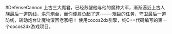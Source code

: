 #DefenseCannon
上古三大魔君，已经苏醒他与他的魔种大军，渐渐逼近上古人族最后一道防线，洪荒炮台，而你便肩负起了这------艰巨的任务，守卫最后一道防线，转动炮台让魔物滚回老家吧！
使用cocos2dx引擎，纯C++代码编写的第一个cocos2dx游戏项目。